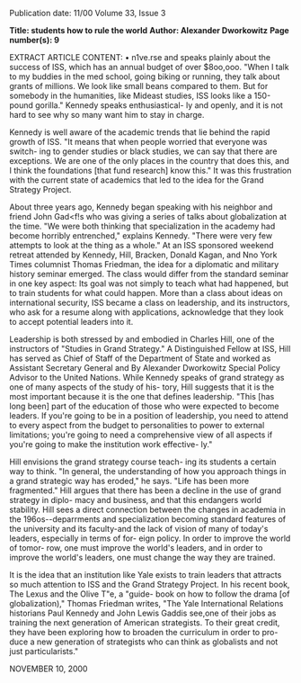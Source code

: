 Publication date: 11/00
Volume 33, Issue 3

**Title: students how to rule the world**
**Author: Alexander Dworkowitz**
**Page number(s): 9**

EXTRACT ARTICLE CONTENT:
• 
n1ve.rse 
and speaks plainly about the success of ISS, which has an annual 
budget of over $8oo,ooo. "When I talk to my buddies in the med 
school, going biking or running, they talk about grants of millions. 
We look like small beans compared to them. But for somebody in 
the humanities, like Mideast studies, ISS looks like a 
150-pound gorilla." Kennedy speaks enthusiastical-
ly and openly, and it is not hard to see why so many 
want him to stay in charge. 

Kennedy is well aware of the academic trends 
that lie behind the rapid growth of ISS. "It means 
that when people worried that everyone was switch-
ing to gender studies or black studies, we can say 
that there are exceptions. We are one of the only 
places in the country that does this, and I think the 
foundations [that fund research] know this." It was 
this frustration with the current state of academics 
that led to the idea for the Grand Strategy Project. 

About three years ago, Kennedy began speaking 
with his neighbor and friend John Gad<f!s who was 
giving a series of talks about globalization at the 
time. "We were both thinking that specialization in 
the academy had become horribly entrenched," 
explains Kennedy. "There were very few attempts to 
look at the thing as a whole." At an ISS sponsored 
weekend retreat attended by Kennedy, Hill, 
Bracken, Donald Kagan, and Nno York Times columnist Thomas 
Friedman, the idea for a diplomatic and military history seminar 
emerged. The class would differ from the standard seminar in one 
key aspect: Its goal was not simply to teach what had happened, but 
to train students for what could happen. More than a class about 
ideas on international security, ISS became a class on leadership, and 
its instructors, who ask for a resume along with applications, 
acknowledge that they look to accept potential leaders into it. 

Leadership is both stressed by and embodied in Charles Hill, 
one of the instructors of "Studies in Grand Strategy." 
A 
Distinguished Fellow at ISS, Hill has served as Chief of Staff of the 
Department of State and worked as Assistant Secretary General and 
By Alexander Dworkowitz 
Special Policy Advisor to the United Nations. While Kennedy 
speaks of grand strategy as one of many aspects of the study of his-
tory, Hill suggests that it is the most important because it is the one 
that defines leadership. "This [has long been] part of the education 
of those who were expected to become leaders. If 
you're going to be in a position of leadership, you 
need to attend to every aspect from the budget to 
personalities to power to external limitations; you're 
going to need a comprehensive view of all aspects if 
you're going to make the institution work effective-
ly." 

Hill envisions the grand strategy course teach-
ing its students a certain way to think. "In general, 
the understanding of how you approach things in a 
grand strategic way has eroded," he says. "Life has 
been more fragmented." Hill argues that there has 
been a decline in the use of grand strategy in diplo-
macy and business, and that this endangers world 
stability. Hill sees a direct connection between the 
changes in academia in the 196os--deparrments and 
specialization becoming standard features of the 
university and its faculty-and the lack of vision of 
many of today's leaders, especially in terms of for-
eign policy. In order to improve the world of tomor-
row, one must improve the world's leaders, and in 
order to improve the world's leaders, one must change the way they 
are trained. 

It is the idea that an institution like Yale exists to train leaders 
that attracts so much attention to ISS and the Grand Strategy 
Project. In his recent book, The Lexus and the Olive T"e, a "guide-
book on how to follow the drama [of globalization)," Thomas 
Friedman writes, "The Yale International Relations historians Paul 
Kennedy and John Lewis Gaddis see,one of their jobs as training the 
next generation of American strategists. To their great credit, they 
have been exploring how to broaden the curriculum in order to pro-
duce a new generation of strategists who can think as globalists and 
not just particularists." 

NOVEMBER 10, 2000